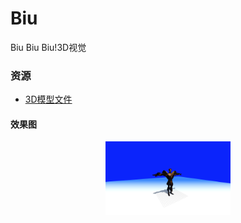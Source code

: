 # Biu
Biu Biu Biu!3D视觉

### 资源
- [3D模型文件](https://www.mixamo.com/#/)


#### 效果图
<div align="center">
<img src="./docs/img/3dmove.png" style="width:200px;">
</div>
